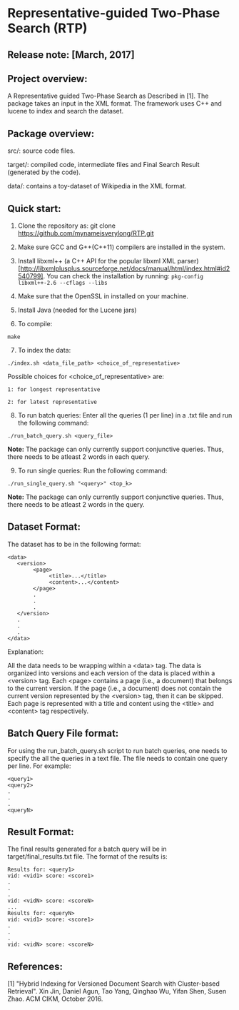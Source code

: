 Representative-guided Two-Phase Search (RTP)
=======================================
Release note: [March, 2017]
-----------------

Project overview:
-----------------
A Representative guided Two-Phase Search as Described in [1]. The package takes an input in the XML format. The framework uses C++ and lucene to index and search the dataset.

Package overview:
-----------------

src/: source code files.

target/: compiled code, intermediate files and Final Search Result (generated by the code).

data/: contains a toy-dataset of Wikipedia in the XML format. 

Quick start:
------------

1) Clone the repository as: git clone https://github.com/mynameisverylong/RTP.git

2) Make sure GCC and G++(C++11) compilers are installed in the system.

3) Install libxml++ (a C++ API for the popular libxml XML parser)[http://libxmlplusplus.sourceforge.net/docs/manual/html/index.html#id2540799]. You can check the installation by running: `pkg-config libxml++-2.6 --cflags --libs` 

4) Make sure that the OpenSSL in installed on your machine.

5) Install Java (needed for the Lucene jars)

6) To compile:

`make`

7) To index the data:

`./index.sh <data_file_path> <choice_of_representative>`

Possible choices for &lt;choice_of_representative&gt; are:

	1: for longest representative

	2: for latest representative

8) To run batch queries: Enter all the queries (1 per line) in a .txt file and run the following command:

`./run_batch_query.sh <query_file>`

**Note:** The package can only currently support conjunctive queries. Thus, there needs to be atleast 2 words in each query.

9) To run single queries: Run the following command:

`./run_single_query.sh "<query>" <top_k> `

**Note:** The package can only currently support conjunctive queries. Thus, there needs to be atleast 2 words in the query.

Dataset Format:
------------
The dataset has to be in the following format:
<pre><code>&lt;data&gt;
   &lt;version&gt;
        &lt;page&gt;
             &lt;title&gt;...&lt;/title&gt;
             &lt;content&gt;...&lt;/content&gt;
        &lt;/page&gt;
        .
        .
        .
   &lt;/version&gt;
   .
   .
   .
&lt;/data&gt;</code></pre>

Explanation:

All the data needs to be wrapping within a &lt;data&gt; tag. The data is organized into versions and each version of the data is placed within a &lt;version&gt; tag. Each &lt;page&gt; contains a page (i.e., a document) that belongs to the current version. If the page (i.e., a document) does not contain the current version represented by the &lt;version&gt; tag, then it can be skipped.  Each page is represented with a title and content using the &lt;title&gt; and &lt;content&gt; tag respectively.

Batch Query File format:
------------

For using the run_batch_query.sh script to run batch queries, one needs to specify the all the queries in a text file. The file needs to contain one query per line. For example:
<pre><code>&lt;query1&gt;
&lt;query2&gt;
.
.
.
&lt;queryN&gt;
</code></pre>

Result Format:
------------
The final results generated for a batch query will be in target/final_results.txt file. The format of the results is:
<pre><code>Results for: &lt;query1&gt;
vid: &lt;vid1&gt; score: &lt;score1&gt;
.
.
.
vid: &lt;vidN&gt; score: &lt;scoreN&gt;
...
Results for: &lt;queryN&gt
vid: &lt;vid1&gt; score: &lt;score1&gt;
.
.
.
vid: &lt;vidN&gt; score: &lt;scoreN&gt;
</code></pre>


References:
-----------

[1]  "Hybrid Indexing for Versioned Document Search with Cluster-based Retrieval". Xin Jin, Daniel Agun, Tao Yang, Qinghao Wu, Yifan Shen, Susen Zhao. ACM CIKM, October 2016.

